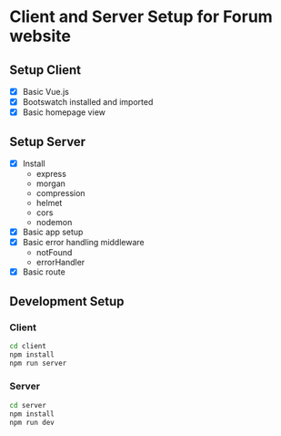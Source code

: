 
# Client and Server Setup for Forum website

## Setup Client
* [x] Basic Vue.js
* [x] Bootswatch installed and imported
* [x] Basic homepage view

## Setup Server
* [x] Install
  * express
  * morgan
  * compression
  * helmet
  * cors
  * nodemon
* [x] Basic app setup
* [x] Basic error handling middleware
  * notFound
  * errorHandler
* [x] Basic route

## Development Setup

### Client

```sh
cd client
npm install
npm run server
```

### Server

```sh
cd server
npm install
npm run dev
```

